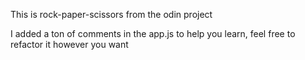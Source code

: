 This is rock-paper-scissors from the odin project

I added a ton of comments in the app.js to help you learn, feel free to refactor it however you want  
